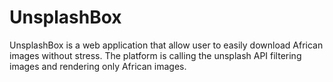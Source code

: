 # UnsplashBox
UnsplashBox is a web application that allow user to easily download African images without stress. The platform is calling the unsplash API filtering images and rendering only African images.
